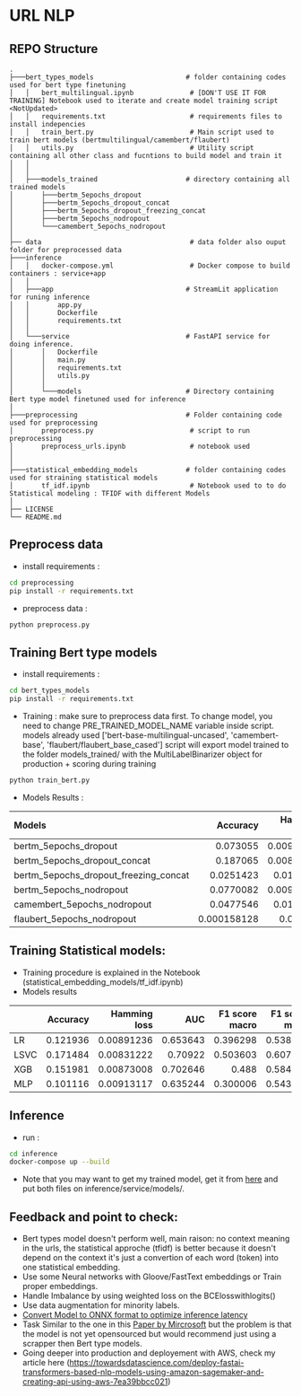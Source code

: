 # URL NLP


 ## REPO Structure
```
.
├───bert_types_models                       # folder containing codes used for bert type finetuning
│   │   bert_multilingual.ipynb              # [DON'T USE IT FOR TRAINING] Notebook used to iterate and create model training script <NotUpdated>
│   │   requirements.txt                     # requirements files to install indepencies
│   │   train_bert.py                        # Main script used to train bert models (bertmultilingual/camembert/flaubert)
│   │   utils.py                             # Utility script containing all other class and fucntions to build model and train it
│   │   
│   │       
│   ├───models_trained                      # directory containing all trained models
│       ├───bertm_5epochs_dropout
│       ├───bertm_5epochs_dropout_concat
│       ├───bertm_5epochs_dropout_freezing_concat
│       ├───bertm_5epochs_nodropout
│       └───camembert_5epochs_nodropout
│   
├── data                                     # data folder also ouput folder for preprocessed data
├───inference
│   │   docker-compose.yml                   # Docker compose to build containers : service+app
│   │
│   ├───app                                 # StreamLit application for runing inference
│   │       app.py                          
│   │       Dockerfile
│   │       requirements.txt
│   │
│   └───service                             # FastAPI service for doing inference.
│       │   Dockerfile
│       │   main.py
│       │   requirements.txt
│       │   utils.py
│       │
│       └───models                          # Directory containing Bert type model finetuned used for inference
│       
├───preprocessing                           # Folder containing code used for preprocessing
│       preprocess.py                        # script to run preprocessing
│       preprocess_urls.ipynb                # notebook used
│   
│
├───statistical_embedding_models            # folder containing codes used for straining statistical models
│       tf_idf.ipynb                         # Notebook used to to do Statistical modeling : TFIDF with different Models
│
├── LICENSE
└── README.md
```
## Preprocess data

  - install requirements :
```bash
cd preprocessing
pip install -r requirements.txt
```
  - preprocess data :
```bash
python preprocess.py
```
 ## Training Bert type models

  - install requirements :
```bash
cd bert_types_models
pip install -r requirements.txt
```
  - Training :
        make sure to preprocess data first.
        To change model, you need to change PRE_TRAINED_MODEL_NAME variable inside script. 
        models already used ['bert-base-multilingual-uncased', 'camembert-base', 'flaubert/flaubert_base_cased']
        script will export model trained to the folder models_trained/ with the MultiLabelBinarizer object for production + scoring during training
```bash
python train_bert.py
```

  - Models Results :

|                 Models                |    Accuracy |   Hamming loss |      AUC |   F1 score macro |   F1 score micro |   F1 score weighted |
|:--------------------------------------|------------:|---------------:|---------:|-----------------:|-----------------:|--------------------:|
| bertm_5epochs_dropout                 | 0.073055    |     0.00949833 | 0.611556 |       0.244681   |        0.51026   |          0.406705   |
| bertm_5epochs_dropout_concat          | 0.187065    |     0.00833813 | 0.741633 |       0.528397   |        0.638434  |          0.608079   |
| bertm_5epochs_dropout_freezing_concat | 0.0251423   |     0.0113899  | 0.537301 |       0.093941   |        0.268745  |          0.197125   |
| bertm_5epochs_nodropout               | 0.0770082   |     0.00946042 | 0.61398  |       0.25053    |        0.515028  |          0.411921   |
| camembert_5epochs_nodropout           | 0.0477546   |     0.0102866  | 0.566295 |       0.134595   |        0.438133  |          0.308513   |
| flaubert_5epochs_nodropout            | 0.000158128 |     0.012761   | 0.501113 |       0.00339176 |        0.0116508 |          0.00889494 |


 ## Training Statistical models:
  - Training procedure is explained in the Notebook (statistical_embedding_models/tf_idf.ipynb)
  - Models results


|      |   Accuracy |   Hamming loss |      AUC |   F1 score macro |   F1 score micro |   F1 score weighted |
|:-----|-----------:|---------------:|---------:|-----------------:|-----------------:|--------------------:|
| LR   |   0.121936 |     0.00891236 | 0.653643 |         0.396298 |         0.538858 |            0.49323  |
| LSVC |   0.171484 |     0.00831222 | 0.70922  |         0.503603 |         0.607955 |            0.577387 |
| XGB  |   0.151981 |     0.00873008 | 0.702646 |         0.488    |         0.584884 |            0.555727 |
| MLP  |   0.101116 |     0.00913117 | 0.635244 |         0.300006 |         0.543177 |            0.457907 |

 ## Inference
  - run : 
```bash
cd inference
docker-compose up --build
```
  - Note that you may want to get my trained model, get it from [here](https://drive.google.com/drive/folders/1-Tx69YBCvMvrobPsd-f3DxS-HjiLEbd6) and put both files on inference/service/models/.

 ## Feedback and point to check:
 - Bert types model doesn't perform well, main raison: no context meaning in the urls, the statistical approche (tfidf) is better because it doesn't depend on the context it's just a convertion of each word (token) into one statistical embedding. 
 - Use some Neural networks with Gloove/FastText embeddings or Train proper embeddings.
 - Handle Imbalance by using weighted loss on the BCElosswithlogits()
 - Use data augmentation for minority labels.
 - [Convert Model to ONNX format to optimize inference latency](https://huggingface.co/docs/transformers/serialization#onnx)
 - Task Similar to the one in this [Paper by Mircrosoft](https://arxiv.org/pdf/2106.05256.pdf) but the problem is that the model is not yet opensourced but would recommend just using a scrapper then Bert type models.
 - Going deeper into production and deployement with AWS, check my article here (https://towardsdatascience.com/deploy-fastai-transformers-based-nlp-models-using-amazon-sagemaker-and-creating-api-using-aws-7ea39bbcc021)
